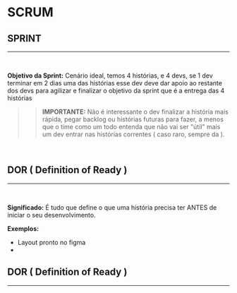 # SCRUM

## SPRINT
---
<br>

**Objetivo da Sprint:** Cenário ideal, temos 4 histórias, e 4 devs, se 1 dev terminar em 2 dias uma das histórias esse dev deve dar apoio ao restante dos devs para agilizar e finalizar o objetivo da sprint que é a entrega das 4 histórias
>> **IMPORTANTE:** Não é interessante o dev finalizar a história mais rápida, pegar backlog ou histórias futuras para fazer, a menos que o time como um todo entenda que não vai ser "útil" mais um dev entrar nas histórias correntes ( caso raro, sempre da ).

<br>

## DOR ( Definition of Ready )
---
<br>

**Significado:** É tudo que define o que uma história precisa ter ANTES de iniciar o seu desenvolvimento.

**Exemplos:** 
  - Layout pronto no figma
  - 

## DOR ( Definition of Ready )
---
<br>